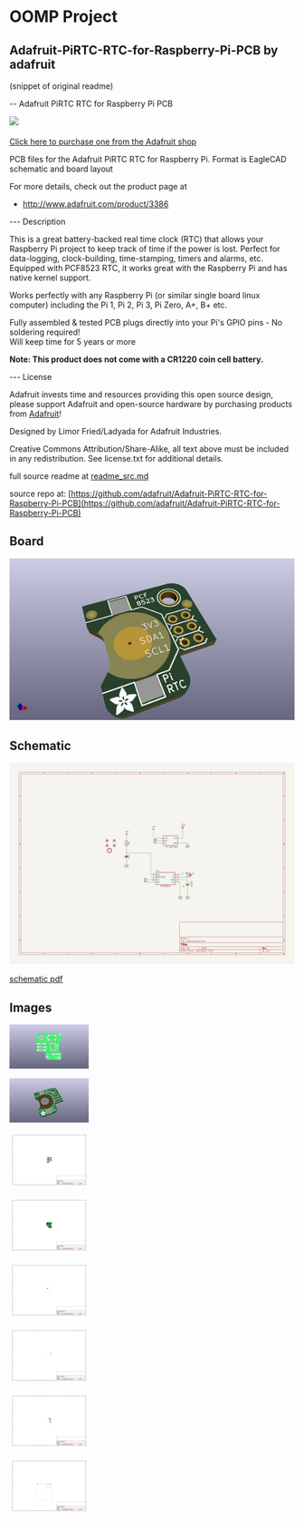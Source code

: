 # OOMP Project  
## Adafruit-PiRTC-RTC-for-Raspberry-Pi-PCB  by adafruit  
  
(snippet of original readme)  
  
-- Adafruit PiRTC RTC for Raspberry Pi PCB  
  
<a href="http://www.adafruit.com/products/3386"><img src="assets/image.jpg?raw=true" width="500px"><br/>  
Click here to purchase one from the Adafruit shop</a>  
  
PCB files for the Adafruit PiRTC RTC for Raspberry Pi. Format is EagleCAD schematic and board layout  
  
For more details, check out the product page at  
* http://www.adafruit.com/product/3386  
  
--- Description  
  
This is a great battery-backed real time clock (RTC) that allows your Raspberry Pi project to keep track of time if the power is lost. Perfect for data-logging, clock-building, time-stamping, timers and alarms, etc. Equipped with PCF8523 RTC, it works great with the Raspberry Pi and has native kernel support.  
  
Works perfectly with any Raspberry Pi (or similar single board linux computer) including the Pi 1, Pi 2, Pi 3, Pi Zero, A+, B+ etc.  
  
Fully assembled & tested PCB plugs directly into your Pi's GPIO pins - No soldering required!  
Will keep time for 5 years or more  
  
**Note: This product does not come with a CR1220 coin cell battery.**  
  
--- License  
  
Adafruit invests time and resources providing this open source design, please support Adafruit and open-source hardware by purchasing products from [Adafruit](https://www.adafruit.com)!  
  
Designed by Limor Fried/Ladyada for Adafruit Industries.  
  
Creative Commons Attribution/Share-Alike, all text above must be included in any redistribution. See license.txt for additional details.  
  
  full source readme at [readme_src.md](readme_src.md)  
  
source repo at: [https://github.com/adafruit/Adafruit-PiRTC-RTC-for-Raspberry-Pi-PCB](https://github.com/adafruit/Adafruit-PiRTC-RTC-for-Raspberry-Pi-PCB)  
## Board  
  
[![working_3d.png](working_3d_600.png)](working_3d.png)  
## Schematic  
  
[![working_schematic.png](working_schematic_600.png)](working_schematic.png)  
  
[schematic pdf](working_schematic.pdf)  
## Images  
  
[![working_3D_bottom.png](working_3D_bottom_140.png)](working_3D_bottom.png)  
  
[![working_3D_top.png](working_3D_top_140.png)](working_3D_top.png)  
  
[![working_assembly_page_01.png](working_assembly_page_01_140.png)](working_assembly_page_01.png)  
  
[![working_assembly_page_02.png](working_assembly_page_02_140.png)](working_assembly_page_02.png)  
  
[![working_assembly_page_03.png](working_assembly_page_03_140.png)](working_assembly_page_03.png)  
  
[![working_assembly_page_04.png](working_assembly_page_04_140.png)](working_assembly_page_04.png)  
  
[![working_assembly_page_05.png](working_assembly_page_05_140.png)](working_assembly_page_05.png)  
  
[![working_assembly_page_06.png](working_assembly_page_06_140.png)](working_assembly_page_06.png)  
